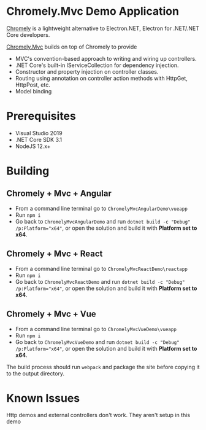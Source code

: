 # Chromely.Mvc Demo Application

[Chromely](https://github.com/chromelyapps/Chromely) is a lightweight alternative to Electron.NET, Electron for .NET/.NET Core developers.

[Chromely.Mvc](https://github.com/RupertAvery/Chromely.Mvc) builds on top of Chromely to provide

* MVC's convention-based approach to writing and wiring up controllers.
* .NET Core's built-in IServiceCollection for dependency injection.
* Constructor and property injection on controller classes.
* Routing using annotation on controller action methods with HttpGet, HttpPost, etc.
* Model binding

# Prerequisites

* Visual Studio 2019
* .NET Core SDK 3.1
* NodeJS 12.x+

# Building

## Chromely + Mvc + Angular

* From a command line terminal go to `ChromelyMvcAngularDemo\vueapp`
* Run `npm i` 
* Go back to `ChromelyMvcAngularDemo` and run `dotnet build -c "Debug" /p:Platform="x64"`, or open the solution and build it with **Platform set to x64**.

## Chromely + Mvc + React

* From a command line terminal go to `ChromelyMvcReactDemo\reactapp`
* Run `npm i` 
* Go back to `ChromelyMvcReactDemo` and run `dotnet build -c "Debug" /p:Platform="x64"`, or open the solution and build it with **Platform set to x64**.

## Chromely + Mvc + Vue

* From a command line terminal go to `ChromelyMvcVueDemo\vueapp`
* Run `npm i` 
* Go back to `ChromelyMvcVueDemo` and run `dotnet build -c "Debug" /p:Platform="x64"`, or open the solution and build it with **Platform set to x64**.

The build process should run `webpack` and package the site before copying it to the output directory.

# Known Issues

Http demos and external controllers don't work. They aren't setup in this demo



